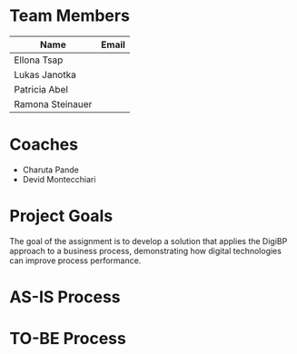 # Team Members

| Name                    | Email          |
|-------------------------|----------------|
| Ellona Tsap             |                |
| Lukas Janotka           |                |
| Patricia Abel           |                |
| Ramona Steinauer        | 		           |

# Coaches

- Charuta Pande 
- Devid Montecchiari

# Project Goals

The goal of the assignment is to develop a solution that applies the DigiBP approach to a business process, demonstrating how digital technologies can improve process performance. 

# AS-IS Process

# TO-BE Process
